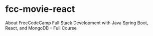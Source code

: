 # fcc-movie-react

About FreeCodeCamp Full Stack Development with Java Spring Boot, React, and MongoDB – Full Course
